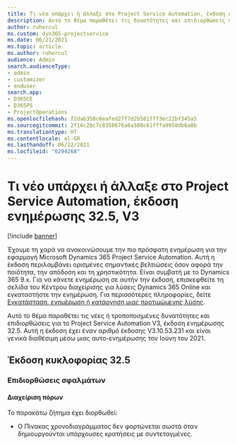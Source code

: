 ```yaml
---
title: Τι νέο υπάρχει ή άλλαξε στο Project Service Automation, έκδοση ενημέρωσης 32.5, V3
description: Αυτό το θέμα παραθέτει τις δυνατότητες και επιδιορθώσεις που είναι διαθέσιμες στο Project Service Automation, έκδοση ενημέρωσης 32.5, V3.
author: ruhercul
ms.custom: dyn365-projectservice
ms.date: 06/21/2021
ms.topic: article
ms.author: ruhercul
audience: Admin
search.audienceType:
- admin
- customizer
- enduser
search.app:
- D365CE
- D365PS
- ProjectOperations
ms.openlocfilehash: f2dab350c6eafed27f7d2b581fff3ec22bf345a5
ms.sourcegitcommit: 2f16c2bc7c8350676a6a380c61fffa9958db6a0b
ms.translationtype: HT
ms.contentlocale: el-GR
ms.lasthandoff: 06/22/2021
ms.locfileid: "6294268"
---
```

# <a name="whats-new-or-changed-in-project-service-automation-update-release-325-v3"></a>Τι νέο υπάρχει ή άλλαξε στο Project Service Automation, έκδοση ενημέρωσης 32.5, V3

[!include [banner](../includes/psa-now-project-operations.md)]

Έχουμε τη χαρά να ανακοινώσουμε την πιο πρόσφατη ενημέρωση για την εφαρμογή Microsoft Dynamics 365 Project Service Automation. Αυτή η έκδοση περιλαμβάνει ορισμένες σημαντικές βελτιώσεις όσον αφορά την ποιότητα, την απόδοση και τη χρηστικότητα. Είναι συμβατή με το Dynamics 365 9.x. Για να κάνετε ενημέρωση σε αυτήν την έκδοση, επισκεφθείτε τη σελίδα του Κέντρου διαχείρισης για λύσεις Dynamics 365 Online και εγκαταστήστε την ενημέρωση. Για περισσότερες πληροφορίες, δείτε [Εγκατάσταση, ενημέρωση ή κατάργηση μιας προτιμώμενης λύσης](/power-platform/admin/install-remove-preferred-solution).

Αυτό το θέμα παραθέτει τις νέες ή τροποποιημένες δυνατότητες και επιδιορθώσεις για το Project Service Automation V3, έκδοση ενημέρωσης 32.5. Αυτή η έκδοση έχει έναν αριθμό έκδοσης V3.10.53.231 και είναι γενικά διαθέσιμη μέσω μιας αυτο-ενημέρωσης τον Ιούνη του 2021.

## <a name="update-release-325"></a>Έκδοση κυκλοφορίας 32.5

### <a name="bug-fixes"></a>Επιδιορθώσεις σφαλμάτων

#### <a name="resource-management"></a>Διαχείριση πόρων

Το παρακάτω ζήτημα έχει διορθωθεί:

- Ο Πίνακας χρονοδιαγράμματος δεν φορτώνεται σωστά όταν δημιουργούνται υπάρχουσες κρατήσεις με συντεταγμένες.

